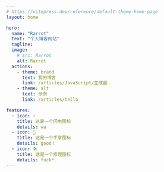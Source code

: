 ```yaml
---
# https://vitepress.dev/reference/default-theme-home-page
layout: home

hero:
  name: "Rarrot"
  text: "个人博客网站"
  tagline: 
  image:
    # src: Rarrot
    alt: Rarrot
  actions:
    - theme: brand
      text: 我的博客
      link: /articles/JavaScript/生成器
    - theme: alt
      text: 示例
      link: /articles/hello

features:
  - icon: ⚡️
    title: 这是一个闪电图标
    details: wa
  - icon: 🖖
    title: 这是一个手掌图标
    details: good！
  - icon: 🛠️
    title: 这是一个修理图标
    details: fuck*
---
```


<!-- <homeBackground /> -->



